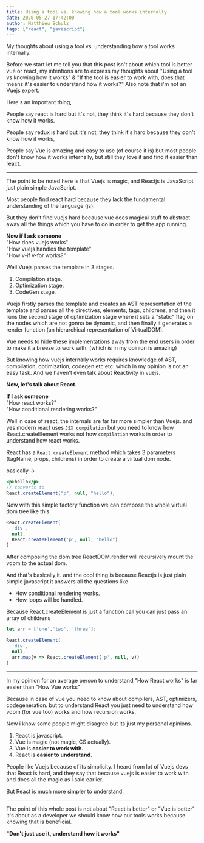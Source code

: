 ```yaml
---
title: Using a tool vs. knowing how a tool works internally
date: 2020-05-27 17:42:00
author: Matthieu Schulz
tags: ["react", "javascript"]
---
```


My thoughts about using a tool vs. understanding how a tool works internally. 

Before we start let me tell you that this post isn't about which tool is better vue or react, my intentions are to express my thoughts about "Using a tool vs knowing how it works" & "If the tool is easier to work with, does that means it's easier to understand how it works?" 
Also note that i'm not an Vuejs expert.

Here's an important thing, 

People say react is hard but it's not, they think it's hard because they don't know how it works. 

People say redux is hard but it's not, they think it's hard because they don't know how it works, 

People say Vue is amazing and easy to use (of course it is) but most people don't know how it works internally, but still they love it and find it easier than react. 
 
------

The point to be noted here is that Vuejs is magic, and Reactjs is JavaScript just plain simple JavaScript. 

Most people find react hard because they lack the fundamental understanding of the language (js). 

But they don't find vuejs hard because vue does magical stuff to abstract away all the things which you have to do in order to get the app running.

**Now if I ask someone**  
"How does vuejs works"  
"How vuejs handles the template"  
"How v-if v-for works?"  

Well Vuejs parses the template in 3 stages. 
1. Compilation stage. 
2. Optimization stage. 
3. CodeGen stage.

Vuejs firstly parses the template and creates an AST representation of the template and parses all the directives, elements, tags, childrens, and then it runs the second stage of optimization stage where it sets a "static" flag on the nodes which are not gonna be dynamic, and then finally it generates a render function (an hierarchical representation of VirtualDOM). 

Vue needs to hide these implementations away from the end users in order to make it a breeze to work with. (which is in my opinion is amazing)

But knowing how vuejs internally works requires knowledge of AST, compilation, optimization, codegen etc etc. which in my opinion is not an easy task. 
And we haven't even talk about Reactivity in vuejs.

**Now, let's talk about React.**

**If I ask someone**  
"How react works?"  
"How conditional rendering works?"  

Well in case of react, the internals are far far more simpler than Vuejs. 
and yes modern react uses `JSX compilation` but you need to know how React.createElement works not how `compilation` works in order to understand how react works.

React has a `React.createElement` method which takes 3 parameters (tagName, props, childrens) in order to create a virtual dom node. 

basically ->
```jsx
<p>hello</p> 
// converts to
React.createElement("p", null, "hello");
```

Now with this simple factory function we can compose the whole virtual dom tree like this

```jsx
React.createElement(
  'div', 
  null,
  React.createElement('p', null, "hello")
)
```

After composing the dom tree ReactDOM.render will recursively mount the vdom to the actual dom.

And that's basically it. and the cool thing is because Reactjs is just plain simple javascript it answers all the questions like

- How conditional rendering works.  
- How loops will be handled.  

Because React.createElement is just a function call you can just pass an array of childrens

```jsx
let arr = ['one','two', 'three'];

React.createElement(
  'div',
  null,
  arr.map(v => React.createElement('p', null, v))
)
```

------

In my opinion for an average person to understand "How React works" is far easier than "How Vue works"

Because in case of vue you need to know about compilers, AST, optimizers, codegeneration. 
but to understand React you just need to understand how vdom (for vue too) works and how recursion works.


Now i know some people might disagree but its just my personal opinions.

1. React is javascript.
2. Vue is magic (not magic, CS actually).
3. Vue is **easier to work with.**
4. React is **easier to understand.**

People like Vuejs because of its simplicity.
I heard from lot of Vuejs devs that React is hard, and they say that because vuejs is easier to work with and does all the magic as i said earlier. 

But React is much more simpler to understand.

-----------

The point of this whole post is not about "React is better" or "Vue is better" it's about as a developer we should know how our tools works because knowing that is beneficial. 

**"Don't just use it, understand how it works"**
